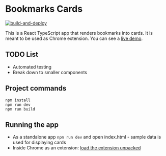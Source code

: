 # Bookmarks Cards
[![build-and-deploy](https://github.com/rafa-borges/bookmarks-cards/actions/workflows/build-and-deploy.yml/badge.svg)](https://github.com/rafa-borges/bookmarks-cards/actions/workflows/build-and-deploy.yml)

This is a React TypeScript app that renders bookmarks into cards. It is meant to be used as Chrome extension. You can see a [live demo](https://rafa-borges.github.io/bookmarks-cards/).

## TODO List
- Automated testing
- Break down to smaller components

## Project commands
```
npm install
npm run dev
npm run build
```

## Running the app
- As a standalone app ```npm run dev``` and open index.html - sample data is used for displaying cards
- Inside Chrome as an extension: [load the extension unpacked](https://developer.chrome.com/extensions/getstarted)
